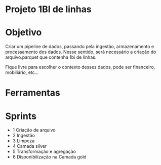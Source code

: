 # Projeto 1BI de linhas

# Objetivo

Criar um pipeline de dados, passando pela ingestão, armazenamento e processamento dos dados. Nesse sentido, será necessário a criação do arquivo.parquet que contenha 1bi de linhas. 

Fique livre para escolher o contexto desses dados, pode ser financeiro, mobiliário, etc...

# Ferramentas

# Sprints
 - 1 Criação de arquivo
 - 2 Ingestão
 - 3 Limpeza
 - 4 Camada silver
 - 5 Transformação e agregação
 - 6 Disponibilização na Camada gold
